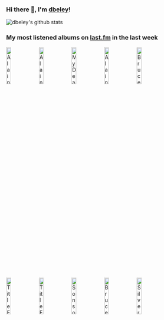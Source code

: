 ### Hi there 👋, I'm [dbeley](https://dbeley.ovh/en)!

![dbeley's github stats](https://github-readme-stats.vercel.app/api?username=dbeley)

### My most listened albums on [last.fm](https://www.last.fm/user/d_beley) in the last week

[<img src='https://lastfm.freetls.fastly.net/i/u/300x300/92d090fd37cb4710939f6909397c844e.png' width='16%' height='16%' alt='Alain Bashung - Fantaisie Militaire'>](https://www.last.fm/music/alain%2bbashung/fantaisie%2bmilitaire)&nbsp;
[<img src='https://lastfm.freetls.fastly.net/i/u/300x300/59a6df63634f43db9930fc947ed5ae04.jpg' width='16%' height='16%' alt='Alain Bashung - Bleu Pétrole'>](https://www.last.fm/music/alain%2bbashung/bleu%2bp%25c3%25a9trole)&nbsp;
[<img src='https://lastfm.freetls.fastly.net/i/u/300x300/db53dc34b52a21d85d34694c3562911c.jpg' width='16%' height='16%' alt='My Dead Girlfriend - hades (the nine stages of change at the deceased remains)'>](https://www.last.fm/music/my%2bdead%2bgirlfriend/hades%2b%2528the%2bnine%2bstages%2bof%2bchange%2bat%2bthe%2bdeceased%2bremains%2529)&nbsp;
[<img src='https://lastfm.freetls.fastly.net/i/u/300x300/cefac95dd25efe6e03834aea24b4d0d4.jpg' width='16%' height='16%' alt='Alain Bashung - LImprudence'>](https://www.last.fm/music/alain%2bbashung/l%2527imprudence)&nbsp;
[<img src='https://lastfm.freetls.fastly.net/i/u/300x300/aeb61f0f519f886d0ec6e8c816f07386.jpg' width='16%' height='16%' alt='Bruce Cockburn - Stealing Fire'>](https://www.last.fm/music/bruce%2bcockburn/stealing%2bfire)&nbsp;
<br>
[<img src='https://lastfm.freetls.fastly.net/i/u/300x300/de9a4bcc3bfe497f8ff94b3219a7d580.jpg' width='16%' height='16%' alt='Title Fight - Shed'>](https://www.last.fm/music/title%2bfight/shed)&nbsp;
[<img src='https://lastfm.freetls.fastly.net/i/u/300x300/01806cfa7671c3c8b9ac61fa6bf8fe8c.jpg' width='16%' height='16%' alt='Title Fight - The Last Thing You Forget'>](https://www.last.fm/music/title%2bfight/the%2blast%2bthing%2byou%2bforget)&nbsp;
[<img src='https://lastfm.freetls.fastly.net/i/u/300x300/4d66db27ab4f8f1367c4578f1615d6ee.jpg' width='16%' height='16%' alt='Sons of Kemet - Black to the Future'>](https://www.last.fm/music/sons%2bof%2bkemet/black%2bto%2bthe%2bfuture)&nbsp;
[<img src='https://lastfm.freetls.fastly.net/i/u/300x300/60edfa9117bb4f51952d9bb627a683b4.jpg' width='16%' height='16%' alt='Bruce Cockburn - Dancing in the Dragons Jaws'>](https://www.last.fm/music/bruce%2bcockburn/dancing%2bin%2bthe%2bdragon%2527s%2bjaws)&nbsp;
[<img src='https://lastfm.freetls.fastly.net/i/u/300x300/a43c959f8b474a18b4f8b4d58e057cd9.png' width='16%' height='16%' alt='Silver Jews - The Natural Bridge'>](https://www.last.fm/music/silver%2bjews/the%2bnatural%2bbridge)&nbsp;
<br>
